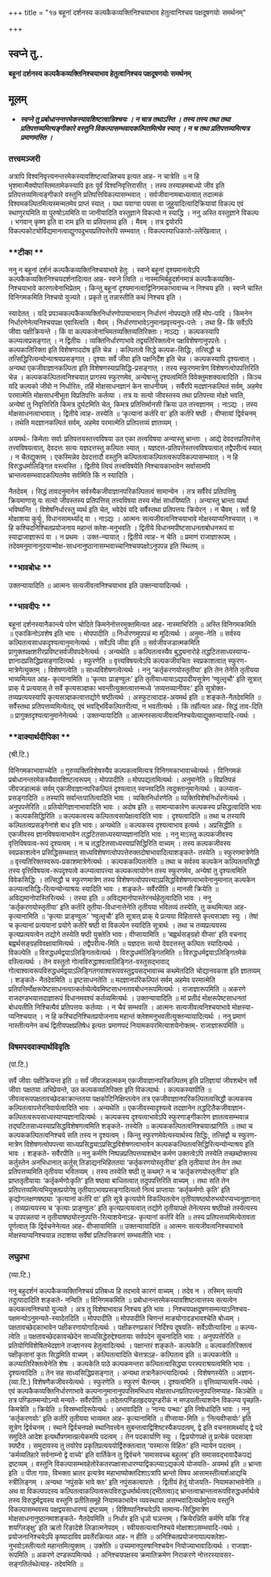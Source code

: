 +++
title = "१७ बहूनां दर्शनस्य कल्पकैकव्यक्तिनिश्चयाभाव हेतुत्वानिश्चय पक्षदूषणयोः समर्थनम्"

+++


## स्वप्ने तु..

**बहूनां दर्शनस्य कल्पकैकव्यक्तिनिश्चयाभाव हेतुत्वानिश्चय पक्षदूषणयोः समर्थनम्**

## **मूलम्**

- ***स्वप्ने तु प्रबोधानन्तरमेकस्यावशिष्टत्वान्निश्चयः । न चात्र तथाऽस्ति । तस्य तस्य तथा तथा प्रतिपत्तव्यमित्यङ्गीकारे वस्तुनि विकल्पासम्भवादकल्पितमित्येव स्यात् । न च तथा प्रतिपत्तव्यमित्यत्र प्रमाणमस्ति ।***

### **तत्त्वमञ्जरी**

अत्रापि विश्वनिवृत्त्यनन्तरमेकस्यावशिष्टत्वान्निश्चय इत्यत आह- न चात्रेति ॥ न हि भृशमात्मैक्योपास्तिमतामेकस्यापि इतः पूर्वं विश्वनिवृत्तिरासीत् । तस्य तस्याहमबाध्यो जीव इति प्रतिपत्तव्यमित्यङ्गीकारे वस्तुनि प्रतिपत्तिविकल्पासम्भवात् । सर्वजीवानामबाध्यत्वात् तदात्मकं विश्वमकल्पितमित्यस्मन्मतमेव प्राप्तं स्यात् । यथा यवाग्वा पयसा वा जुहुयादित्यादिक्रियायां विकल्प एवं स्थाणुरयमिति वा पुरुषोऽयमिति वा जानीयादिति वस्तुज्ञाने विकल्पो न स्याद्धि । ननु अस्ति वस्तुज्ञाने विकल्पः । भगवान् कृष्ण इति वा राम इति वा प्रतिपत्तव्य इति । मैवम् । तत्र द्वयोरपि विकल्पकोट्योर्विद्यमानत्वाद्युगपदुभयप्रतिपत्तेरपि सम्भवात् । विकल्पस्याधिकारो-ल्लेखित्वात् ।

### **टीका **

ननु न बहूनां दर्शनं कल्पकैकव्यक्तिनिश्चयाभावे हेतुः । स्वप्ने बहूनां दृश्यमानत्वेऽपि कल्पकैकव्यक्तिनिश्चयदर्शनादित्यत आह- स्वप्ने त्विति ॥ नास्माभिर्बहुदर्शनमात्रं कल्पकैकव्यक्ति-निश्चयाभावे कारणत्वेनाभिप्रेतम्
। किन्तु बहूनां दृश्यमानत्वाद्विनिगमकाभावाच्च न निश्चय इति । स्वप्ने चास्ति विनिगमकमिति निश्चयो युज्यते । प्रकृते तु तन्नास्तीति कथं निश्चय इति ।

स्यादेतत् । यदि प्रपञ्चकल्पकैकव्यक्तिनिर्धारणोपायाभावान् निर्धारणं नोपपद्यते तर्हि मोप-पादि । किमनेन निर्धारणेनेत्यनिश्चयपक्ष एवास्त्विति । मैवम् । निर्धारणाभावेऽनुमानप्रवृत्त्यनुप-पत्तेः । तथा हि- किं सर्वेऽपि जीवाः पक्षीक्रियन्ते । किं वा कल्पकत्वेनाभिमतव्यक्तिव्यतिरिक्ताः। नाऽद्यः । कल्पकस्यापि कल्प्यत्वप्रसङ्गात् । न द्वितीयः । व्यक्तिनिर्धारणाभावे तद्व्यतिरिक्तत्वेन पक्षविशेषणानुपपत्तेः । कल्पकातिरिक्ता इति विशेषणाददोष इति चेन्न । कल्पितत्वे सिद्धे कल्पक-सिद्धिः, तत्सिद्धौ च तत्सिद्धिरित्यन्योन्याश्रयप्रसङ्गात् । दृश्याः सर्वे जीवा इति पक्षनिर्देश इति चेन्न । कल्पकस्यापि दृश्यत्वात्
। अन्यथा एकजीवाज्ञानकल्पिता इति विशेषणस्याप्रसिद्धि-प्रसङ्गात् । तस्य स्फुरणमात्रेण विशेषणत्वोपपत्तिरिति चेन्न । कल्पककल्पितत्वनिश्चयात् प्रागस्य स्फुरणमेव, अन्येषान्तु दृश्यत्वमिति विवेक्तुमशक्यत्वादिति । किञ्च यदि कल्पको जीवो न निर्धारितः, तर्हि मोक्षसाधनज्ञानं केन साधनीयम् । सर्वैरपि मदज्ञानकल्पितं सर्वम्, अहमेव परमात्मेति मोक्षसाधनीभूता विप्रतिपत्तिः कर्तव्या । तत्र यः सत्यो जीवस्तस्य तथा प्रतिपत्त्या मोक्षो भवति, अन्येषां तु निवृत्तिरिति किमत्र दुर्घटमिति चेत्, किमत्र प्रतित्तिर्मानसी क्रिया उत तत्त्वज्ञानम् । नाऽद्यः । तस्य मोक्षसाधनत्वाभावात् । द्वितीये त्वाह- तस्येति ॥ ‘कृत्यानां कर्तरि वा’ इति कर्तरि षष्ठी । वीप्सायां द्विर्वचनम् । तथेति मदज्ञानकल्पितं सर्वम्, अहमेव परमात्मेति प्रतिपत्तव्यं ज्ञातव्यम् ।

अयमर्थः- किमेताः सर्वाः प्रतिपत्तयस्तत्त्वविषया उत एका तत्त्वविषया अन्यास्तु भ्रान्ताः । आद्ये देवदत्तप्रतिपत्तेस् तत्त्वविषयत्वात्, देवदत्तः सत्यः यज्ञदत्तस्तु कल्पितः स्यात् । यज्ञदत्त-प्रतिपत्तेस्तत्त्वविषयत्वात् तद्वैपरीत्यं स्यात् । न चैतद्युक्तम् । एकस्मिन्नेव देवदत्तादौ वस्तुनि कल्पितत्वाकल्पितत्वरूपविकल्पासम्भवात् । न हि विरुद्धधर्मालिङ्गित वस्त्वस्ति । द्वितीये त्वियं तत्त्वविषयेति निश्चायकाभावेन सर्वासामपि
भ्रान्तत्वसम्भवादकल्पितमेव सर्वमिति किं न स्यादिति ।

नैतदेवम् । सिद्धं तावदनुमानेन सर्वस्यैकजीवाज्ञानपरिकल्पितत्वं सामान्येन । तत्र सर्वैरेवं प्रतिपत्तिषु क्रियमाणासु यः सत्यो जीवस्तस्य प्रतिपत्तिस् तत्त्वविषया तस्य मोक्षं साधयिष्यति । अन्यास्तु भ्रान्ता व्यर्था भविष्यन्ति । विशेषनिर्धारस्तु व्यर्थ इति चेत्, भवेदेवं यदि सर्वैस्तथा प्रतिपत्तयः क्रियेरन् । न चैवम् । सर्वे हि मोक्षाशया कुर्युः, विधानसामर्थ्याद् वा । नाऽद्यः । आत्मनः सत्यजीवत्वनिश्चयाभावे मोक्षस्याप्यनिश्चयात् । न हि कश्चिदनिश्चितप्रयोजनाय महान्तं क्लेश-मनुभवति । द्वितीये विधानमपीष्टसाधनताबोधनरूपं वा स्याद्राजाज्ञारूपं वा । न प्रथमः । उक्त-न्यायात् । द्वितीये त्वाह- न चेति ॥ प्रमाणं राजाज्ञारूपम् । तदेवमनुमानानुदयान्मोक्ष-साधनानुष्ठानासम्भवाच्चानिश्चयपक्षोऽनुपपन्न इति स्थितम् ॥

### **भावबोधः **

उक्तन्यायादिति ॥ आत्मनः सत्यजीवत्वनिश्चयाभाव इति उक्तन्यायादित्यर्थः ।

### **भावदीपः **

बहूनां दर्शनस्यानैकान्त्ये परेण चोदिते किमनेनोत्तरमुक्तमित्यत आह- नास्माभिरिति ॥ अस्ति विनिगमकमिति ॥ एकाकिनोऽवशेष इति भावः । मोपपादीति ॥ निर्धारणमुपपन्नं मा मूदित्यर्थः । अनुमा-नेति ॥ सर्वस्य कल्पितत्वसाधकदृश्यत्वानुमानेत्यर्थः । सर्वेऽपि जीवा इति ॥ सर्वजीवजडात्मकमिति प्रागुक्तपक्षशरीरप्रविष्टसर्वजीवपदेनेत्यर्थः । अन्यथेति ॥ कल्पितत्वस्यैव बुद्ध्यनारोहे तद्धटितसाध्यस्याप्य-ज्ञानादप्रसिद्धिप्रसङ्गादित्यर्थः । स्फुरणेति ॥ वृत्त्यविषयत्वेऽपि कल्पकजीवचितः स्वप्रकाशत्वात् स्फुरण-मात्रेणेत्युक्तम् । विशेषणत्वेति ॥ साध्यविशेषणत्वेत्यर्थः । ननु ‘कर्तृकरणयोस्तृतीया’ इति तेन तेनेति तृतीयया भाव्यमित्यत आह- कृत्यानामिति ॥ ‘कृत्याः प्राङ्ण्वुलः’ इति तृतीयाध्यायाऽद्यपादीयसूत्रेण ‘ण्वुल्तृचौ’ इति सूत्रात् प्राक् ये प्रत्ययास् ते सर्वे कृत्यसञ्ज्ञका भवन्तीत्युक्तत्वात्तन्मध्ये ‘तव्यत्तव्यानीयरः’ इति सूत्रोक्त-तव्यप्रत्ययस्यापि कृत्यसञ्ज्ञकत्वात्तद्योगे षष्ठीत्यर्थः । अस्फुटत्वादाह-अयमर्थ इति ॥ शङ्कते-नैतदेवमिति ॥ सर्वैस्तथा प्रतिपत्तव्यमित्येतद्, एवं भवद्भिर्विकल्पितरीत्या, न भवतीत्यर्थः । किं तर्हीत्यत आह- सिद्धं ताव-दिति ॥ प्रागुक्तदृश्यत्वानुमानेनेत्यर्थः । उक्तन्यायादिति ॥ आत्मनस्सत्यजीवत्वनिश्चयेत्याद्युक्तन्यायादि-त्यर्थः ।

### **वाक्यार्थदीपिका **

(श्री.टि.)

विनिगमकाभावाच्चेति ॥ गुरुव्यक्तिविशेषस्यैव कल्पकत्वमित्यत्र विनिगमकाभावाच्चेत्यर्थः । विनिगमकं प्रबोधानन्तरमेकस्यैवावशिष्टत्वरूपम् । मोपपादीति ॥ मोपपद्यतामित्यर्थः । अनुमानेति ॥ विप्रतिपन्नं जीवजडात्मकं सर्वम् एकजीवाज्ञानपरिकल्पितं दृश्यत्वात् स्वप्नवदिति त्वदुक्तानुमानेत्यर्थः । कल्प्यत्व-प्रसङ्गादिति ॥ तस्यापि सर्वान्तःपातित्वादिति भावः । व्यक्तिनिर्धारणेति ॥ व्यक्तिविशेषनिर्धारणेत्यर्थः । अनुपपत्तेरिति ॥ प्रतियोगिज्ञानाभावादिति भावः । अदोष इति ॥ सामान्याकारेण कल्पकस्य प्रसिद्धत्वादिति भावः । कल्पकसिद्धिरिति ॥ कल्पकत्वस्य कल्पितत्वसापेक्षत्वादिति भावः । दृश्यत्वादिति ॥ तथा च तस्यापि कल्पितत्वप्रसङ्गेनांशे बाध इति भावः। अन्यथेति ॥ कल्पकस्य दृश्यत्वाभाव इत्यर्थः । अप्रसिद्धीति ॥ एकजीवस्य ज्ञानविषयत्वाभावेन तद्धटितसाध्यस्याप्यज्ञानादिति भावः । ननु माऽस्तु कल्पकजीवस्य वृत्तिविषयत्व-रूपं दृश्यत्वम् । न च तद्धटितसाध्यस्याप्रसिद्धिरिति वाच्यम् । तस्य कल्पकजीवस्य स्वप्रकाशत्वेन प्रसिद्धिसम्भवात् साध्यविशेषणत्वोपपत्तेरुक्तदोषाभावादित्याशङ्कते- तस्येति ॥ स्फुरणमात्रेणेति ॥ वृत्त्यतिरिक्तस्वरूप-प्रकाशमात्रेणेत्यर्थः । कल्पककल्पितत्वेति ॥ तथा च सर्वस्य कल्पकेन कल्पितत्वसिद्धौ तस्य वृत्तिविषयत्व-रूपदृश्यत्वे कल्प्यत्वापत्त्या कल्पकत्वायोगेन तस्य स्फुरणमेव, अन्येषां तु दृश्यत्वमिति विवेकसिद्धिः । तत्सिद्धौ च स्फुरणमात्रेण तस्य विशेषणत्वोपपत्त्याऽप्रसिद्धविशेषणत्वाभावेनानुमानात् कल्पकेन कल्प्यत्वसिद्धि-रित्यन्योन्याश्रयः स्यादिति भावः । शङ्कते- सर्वैरपीति ॥ मानसी क्रियेति ॥ अविद्यमानोपास्तिरित्यर्थः । तस्या इति ॥ अविद्यमानोपास्तेरनर्थहेतुत्वादिति भावः । ननु ‘कर्तृकरणयोस्तृतीया’ इति कर्तरि तृतीया-विधानात्तेनेति तृतीयया भवितव्यं तस्येति, तु कथमित्यत आह- कृत्यानामिति ॥ ‘कृत्याः प्राङ्ण्वुलः’ ‘ण्वुल्तृचौ’ इति सूत्रात् प्राक् ये प्रत्यया विहितास्ते कृत्यसञ्ज्ञाः स्युः । तेषां च कृत्यानां प्रत्ययानां प्रयोगे कर्तरि षष्ठी वा विकल्पेन स्यादिति सूत्रार्थः । तथा च तव्यप्रत्ययस्य कृत्यप्रत्ययत्वेन तद्योगे तस्येति षष्ठी युक्तेति भावः। वीप्सायामिति ॥ ‘बह्वर्थसङ्ग्रहो वीप्सा’ इति वचनाद् बह्वर्थसङ्ग्रहविवक्षायामित्यर्थः । तद्वैपरीत्य-मिति ॥ यज्ञदत्तः सत्यो देवदत्तस्तु कल्पितः स्यादित्यर्थः । विकल्पेति ॥ विरुद्धधर्मद्वयाऽलिङ्गितत्वेत्यर्थः । विरुद्धधर्मालिङ्गितमिति ॥ विरुद्धधर्मद्वयाऽलिङ्गितमेकं वस्त्वित्यर्थः । तेन वस्तुतो गोत्वविरुद्धाश्वत्वालिङ्गित-वस्तुसद्भावाद् गोत्वाश्वत्वरूपविरुद्धधर्मद्वयाऽलिङ्गितगवाश्वरूपवस्तुद्वयसद्भावाच्च कथमेतदिति चोद्यानवकाश इति ज्ञातव्यम् । शङ्कते- नैतदेवमिति ॥ इष्टसाधनतेति ॥ मदज्ञानपरिकल्पितं सर्वम् अहमेव परमात्मेति प्रतिपत्तिर्मोक्षरूपेष्टसाधनत्वात्कर्तव्येत्येवमिष्टसाधनतावबोधनरूपमित्यर्थः । राजाज्ञारूपमिति ॥ अकरणे राजदण्डभयात्तदाज्ञारूपं विधानमवश्यं कर्तव्यमित्यर्थः । उक्तन्यायादिति ॥ मां प्रतीदं मोक्षरूपेष्टसाधनतां बोधयतीति निश्चित्यैवं प्रतिपत्तयः कर्तव्याः । न चैवं सम्भवति । आत्मनः सत्यजीवत्वनिश्चयाभावे मोक्षस्या-प्यनिश्चयात् । न हि कश्चिदनिश्चितप्रयोजनाय महान्तं क्लेशमनुभवतीत्युक्तन्यायादित्यर्थः । ननु प्रमाणं नास्तीत्यनेन कथं द्वितीयपक्षप्रतिषेध इत्यतः प्रमाणपदं नियामकपरमित्याशयेनोक्तम्- राजाज्ञारूपमिति ॥

### **विषमपदवाक्यार्थविवृतिः**

(पां.टि.)

सर्वे जीवाः पक्षीक्रियन्त इति ॥ सर्वं जीवजडात्मकम् एकजीवाज्ञानपरिकल्पितम् इति प्रतिज्ञायां जीवशब्देन सर्वे जीवाः पक्षतया अभिप्रेयन्ते, उत कल्पकव्यतिरिक्ता इति विकल्पार्थः । कल्पकस्यापीति ॥ जीवत्वरूपपक्षतावच्छेदकाक्रान्ततया पक्षकोटिनिक्षिप्तत्वेन तत्र एकजीवाज्ञानपरिकल्पितत्वसिद्धौ कल्पकस्य कल्पितत्वापत्तेरनिवार्यत्वादिति भावः । अन्यथेति ॥ एकजीवस्यादृश्यत्वे तदज्ञानेन तद्धटितैकजीवाज्ञान-कल्पितत्वरूपसाध्यस्याप्यज्ञानादित्यर्थः । कल्पकस्य दृश्यत्वाभावेऽपि स्फुरणाङ्गीकारेण ज्ञातत्वसम्भवान्न तद्घटितसाध्यस्याप्रसिद्धविशेषणत्वमिति शङ्कते- तस्येति ॥ कल्पककल्पितत्वनिश्चयात्प्रागिति ॥ तथा च कल्पककल्पितत्वनिश्चये सति तस्य न दृश्यत्वम् । किन्तु स्फुरणमेवेत्यस्यार्थस्य सिद्धिः, तत्सिद्वौ च स्फुरण-मात्रेण विशेषणत्वोपपत्त्या साध्यप्रसिद्ध्याऽप्रसिद्धविशेषणत्वाभावेन कल्पककल्पितत्वसिद्धिरित्यन्योन्याश्रय इति भावः । शङ्कते- सर्वैरपीति ॥ ननु कर्मणि निष्पन्नप्रतिपत्तव्यशब्देन कर्मण उक्तत्वेऽपि तस्येति तच्छब्दोक्तस्य कर्तुस्तेन अनभिधानात् कर्तुस् तिङाद्यनभिहिततया ‘कर्तृकरणयोस्तृतीया’ इति तृतीयायां तेन तेन तथा प्रतिपत्तव्यमिति तृतीयया भवितव्यम् । तस्य तस्येति षष्ठी तु कथम्? न च ‘कर्तृकरणयोस्तृतीया’ इति प्राप्ततृतीयायाः ‘कर्तृकर्मणोःकृति’ इति षष्ठ्या बाधितत्वात् तदुपपत्तिरिति वाच्यम् । तथा सति तेन प्रतिपत्तव्यमित्यभियुक्तप्रयोगेषु तृतीयाऽभावप्रसङ्गादित्यतो नित्यं प्राप्तायाः ‘कर्तृकर्मणोः कृति’ इति कृद्योगलक्षणषष्ठ्याः ‘कृत्यानां कर्तरि वा’ इति सूत्रे कृत्ययोगे विकल्पितत्वेन तृतीयाषष्ठ्योरुभयोरप्यभ्यनुज्ञानात् । तव्यप्रत्ययस्य च ‘कृत्याः प्राङ्ण्वुलः’ इति कृत्यप्रत्ययत्वात् तद्योगे तृतीयापक्षे तेनेत्यस्य षष्ठीपक्षे तस्येत्यस्य च उपपन्नतया न तृतीयाषष्ठ्योरनुपपत्ति-रित्याशयेनाऽह- कृत्यानां कर्तरि वेति ॥ तस्य प्रतिपत्तव्यमित्येतावता पूर्णत्वात् किं द्विर्वचनेनेत्यत आह- वीप्सायामिति ॥ उक्तन्यायादिति ॥ आत्मनः सत्यजीवत्वनिश्चयाभावे मोक्षस्याप्यनिश्चयान्न तदाशया सर्वेषां प्रतिपत्तिकरणं सम्भवतीति भावः ।

### **लघुप्रभा**

(व्या.टि.)

ननु बहुदर्शनं कल्पकैकव्यक्तिनिश्चयं प्रतिबध्य हि तदभावे कारणं वाच्यम् । तदेव न । तस्मिन् सत्यपि तदुत्पादादिति शङ्कते- नन्विति ॥ विनिगमकमिति ॥ प्रबोधानन्तरमेकस्यावशिष्टत्वात्तस्य सत्यत्वेन कल्पकत्वनिश्चयो युज्यते । अत्र तु विशेषाभावान्न निश्चय इति भावः । निश्चयपक्षदूषणसम्मत्याऽनिश्चय-पक्षमन्योऽनुमन्यते-स्यादेतदिति ॥ मोपपादीति ॥ मोपपादीति चिणन्तं माङ्योगादडभावश्चेति बोध्यम् । पक्षतावच्छेदकाभावेन पक्षीकरणायोगादित्यर्थः । पक्षीकरणप्रकारं निर्दिश्य दूषयति- सर्वेऽपीत्यादिना ॥ कल्प्य-त्वेति ॥ पक्षतावच्छेदकावच्छेदेन साध्यसिद्धेरुद्देश्यतायाः सर्वपदेन सूचनादिति भावः । अनुपपत्तेरिति ॥ प्रतियोगिविशेषितभेदज्ञाने तज्ज्ञानस्य हेतुत्वादित्यर्थः । पक्षान्तरं शङ्कते- कल्पकेति ॥ कल्पकातिरिक्तत्वं पक्षीकृतानां कुतः सिद्धमिति वाच्यम् । कल्पितत्वादिति चेत्तत्राऽह- कल्पितत्व इति ॥ कल्पकत्वेति ॥ कल्प्यातिरिक्तत्वेनेति शेषः । कल्पकेति पाठे कल्पकमन्तरा कल्पितत्वासिद्ध्या परस्पराश्रयत्वमिति भावः । दृश्यत्वादिति ॥ तेन सह साध्यसिद्धिप्रसङ्गात् । अन्यथा तत्रानैकान्त्यादित्यर्थः । विशेषणस्येति ॥ अज्ञान-(व्या.टि.) विशेषणैकजीवस्येत्यर्थः । स्फुरणेति ॥ स्फुरणं चैतन्यम् । दृश्यत्वमिति ॥ वृत्तिव्याप्यत्वमि-त्यर्थः । एवं
कल्पकैकव्यक्तिनिर्धारणाभावे कल्पनानुमानानुपपत्तिमभिधाय
मोक्षसाधनप्रतिपत्त्यनुपपत्तिमप्याह- किञ्चेति ॥ तत्र पण्डितम्मन्योऽन्यो मन्यते- सर्वैरपीति ॥ तदेतत्पण्डितहृदयपुण्डरीकं न मण्डयतीत्याशयेन विकल्प्य पृच्छति- किमत्रेति ॥ क्रियेति ॥ विस्रम्भादिरूपेत्यर्थः । अभावादिति ॥ ‘नान्यः पन्थाः’ इति निषेधादिति भावः । ननु ‘कर्तृकरणयोः’ इति कर्तरि तृतीयया भाव्यमत आह- कृत्यानामिति ॥ वीप्साया-मिति ॥ ‘नित्यवीप्सयोः’ इति सूत्रेण द्विर्वचनम् । स्थाने द्विर्वचनपक्षे स्थानिवत्त्वेन सुबन्तत्वाद्विशिष्टस्यैकपदत्वम्, द्वे इति वचनसामर्थ्याद् द्वे पदे समुदिते आदेश इत्यर्थोपगमात्प्रत्येकमपि पदत्वम् । तेन पदकार्याणि स्युः । द्विःप्रयोगपक्षे तु प्रत्येकं पदसञ्ज्ञा स्पष्टैव । समुदायस्य तु तयोरेव प्रकृतिप्रत्यययोर्द्विरुक्तत्वात् ‘यस्मात्स विहितः’ इति न्यायेन पदत्वम् । ‘कर्मव्यतिहारे सर्वनाम्नो द्वे वाच्ये’ इति वार्तिकेन तु द्विर्वचने ‘समासवच्च बहुलम्’ इति समासवद्भावादैकपद्यं द्रष्टव्यम् । वस्तुनि विकल्पासम्भवहेतोरेकतरपक्षासाधारण्याद्विकल्प्याऽद्यकल्पे योजयति- अयमर्थ इति ॥ भ्रान्ता इति ॥ पीता गावः, विभक्ता भ्रातर इत्यत्रेव महाभाष्योक्तदिशाऽत्रापि भ्रान्तो विषय आसामस्तीत्यर्शआद्यचि स्त्रीलिङ्गम् । अन्यथा ‘नपुंसके भावे क्तः’ इति नपुंसकत्वापत्तेः । द्वितीयं हेतुं योजयति- नियामकाभावेनेति ॥ अथ वा विकल्पपदस्य कल्पितत्वाकल्पित्वरूपविरुद्धधर्मार्थत्वव(द्भीतत्वा)द् भ्रान्तत्वाभ्रान्तत्वरूपविरुद्धधर्मार्थत्वे तस्य विरुद्धर्मद्वयस्य वस्तुनि प्रतीतिसमूहे नियामकाभावेन व्यवस्थाया असम्भवादित्यर्थमुपेत्य वस्तुनि विकल्पासम्भवस्य पक्षद्वयसाधारण्यं द्रष्टव्यम् । विशिष्यानिश्चयेऽपि सामान्य-सिद्धिमात्रेण मोक्षसाधनानुष्ठानमाशङ्कते- नैतदेवमिति ॥ निर्धार इति धृञो घञन्तम् । क्रियेरन्निति कर्मणि यकि ‘रिङ् शयग्लिङ्क्षु’ इति ऋतो रिङादेशे लिङात्मनेपदम् । स्वीयसत्यत्वानिश्चये मोक्षाशाऽसम्भवादि-त्यर्थः । प्रयोजनानिश्चयेऽपि कृष्यादाविव प्रवर्तेरन्नित्यत आह- न हीति ॥ अनिश्चितप्रयोजनायाल्पक्लेशा-नुभवोऽस्तीत्यतो महान्तमित्युक्तम् । उक्तेति ॥ उच्यमानपुरुषानिश्चयेन नियोज्याभावादित्यर्थः । राजाज्ञा-रूपमिति ॥
अकरणे दण्डरूपमित्यर्थः । अनिश्चयपक्षस्य क्रमातिक्रमेण निराकरणे नोत्तरस्यावसर-सङ्गतिर्लब्धेत्याह- तदेवमिति ॥

